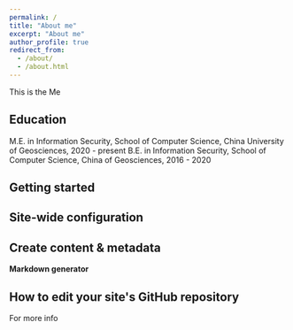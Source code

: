 ```yaml
---
permalink: /
title: "About me"
excerpt: "About me"
author_profile: true
redirect_from: 
  - /about/
  - /about.html
---
```


This is the Me

Education
------
M.E. in Information Security, School of Computer Science, China University of Geosciences, 2020 - present
B.E. in Information Security, School of Computer Science, China of Geosciences, 2016 - 2020

Getting started
------

Site-wide configuration
------


Create content & metadata
------


**Markdown generator**


How to edit your site's GitHub repository
------


For more info

